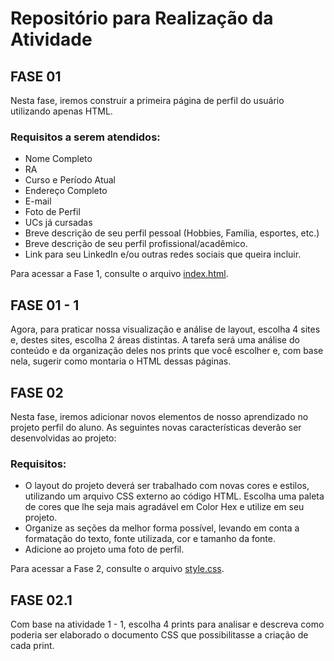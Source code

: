 # Repositório para Realização da Atividade

## FASE 01

Nesta fase, iremos construir a primeira página de perfil do usuário utilizando apenas HTML.

### Requisitos a serem atendidos:

* Nome Completo
* RA
* Curso e Período Atual
* Endereço Completo
* E-mail
* Foto de Perfil
* UCs já cursadas
* Breve descrição de seu perfil pessoal (Hobbies, Família, esportes, etc.)
* Breve descrição de seu perfil profissional/acadêmico.
* Link para seu LinkedIn e/ou outras redes sociais que queira incluir.

Para acessar a Fase 1, consulte o arquivo [index.html](./index.html).


## FASE 01 - 1
Agora, para praticar nossa visualização e análise de layout, escolha 4 sites e, destes sites, escolha 2 áreas distintas. A tarefa será uma análise do conteúdo e da organização deles nos prints que você escolher e, com base nela, sugerir como montaria o HTML dessas páginas.


## FASE 02
Nesta fase, iremos adicionar novos elementos de nosso aprendizado no projeto perfil do aluno. As seguintes novas características deverão ser desenvolvidas ao projeto:

### Requisitos:
* O layout do projeto deverá ser trabalhado com novas cores e estilos, utilizando um arquivo CSS externo ao código HTML. Escolha uma paleta de cores que lhe seja mais agradável em Color Hex e utilize em seu projeto.
* Organize as seções da melhor forma possível, levando em conta a formatação do texto, fonte utilizada, cor e tamanho da fonte.
* Adicione ao projeto uma foto de perfil.

Para acessar a Fase 2, consulte o arquivo [style.css](,/style.css).


## FASE 02.1
Com base na atividade 1 - 1, escolha 4 prints para analisar e descreva como poderia ser elaborado o documento CSS que possibilitasse a criação de cada print.
